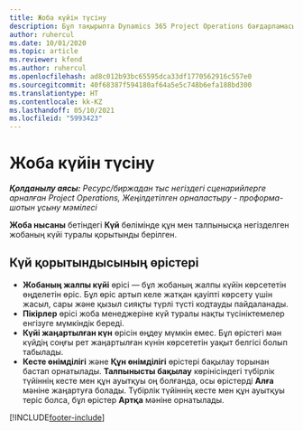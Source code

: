 ```yaml
---
title: Жоба күйін түсіну
description: Бұл тақырыпта Dynamics 365 Project Operations бағдарламасындағы жобаларға тағайындалған күй туралы ақпарат берілген.
author: ruhercul
ms.date: 10/01/2020
ms.topic: article
ms.reviewer: kfend
ms.author: ruhercul
ms.openlocfilehash: ad8c012b93bc65595dca33df1770562916c557e0
ms.sourcegitcommit: 40f68387f594180af64a5e5c748b6efa188bd300
ms.translationtype: HT
ms.contentlocale: kk-KZ
ms.lasthandoff: 05/10/2021
ms.locfileid: "5993423"
---
```

# <a name="understand-project-status"></a>Жоба күйін түсіну

_**Қолданылу аясы:** Ресурс/биржадан тыс негіздегі сценарийлерге арналған Project Operations, Жеңілдетілген орналастыру - проформа-шотын ұсыну мәмілесі_


**Жоба нысаны** бетіндегі **Күй** бөлімінде құн мен талпынысқа негізделген жобаның күйі туралы қорытынды берілген.


## <a name="status-summary-fields"></a>Күй қорытындысының өрістері

- **Жобаның жалпы күйі** өрісі — бұл жобаның жалпы күйін көрсететін өңделетін өріс. Бұл өріс артып келе жатқан қауіпті көрсету үшін жасыл, сары және қызыл сияқты түрлі түсті кодтауды пайдаланады. 
- **Пікірлер** өрісі жоба менеджеріне күй туралы нақты түсініктемелер енгізуге мүмкіндік береді. 
- **Күйі жаңартылған күн** өрісін өңдеу мүмкін емес. Бұл өрістегі мән күйдің соңғы рет жаңартылған күнін көрсететін уақыт белгісі болып табылады.
- **Кесте өнімділігі** және **Құн өнімділігі** өрістері бақылау торынан бастап орнатылады. **Талпынысты бақылау** көрінісіндегі түбірлік түйіннің кесте мен құн ауытқуы оң болғанда, осы өрістерді **Алға** мәніне жаңартуға болады. Түбірлік түйіннің кесте мен құн ауытқуы теріс болса, бұл өрістер **Артқа** мәніне орнатылады.


[!INCLUDE[footer-include](../includes/footer-banner.md)]